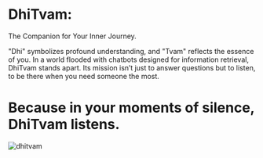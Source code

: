 # DhiTvam: 
The Companion for Your Inner Journey.

"Dhi" symbolizes profound understanding, and "Tvam" reflects the essence of you. In a world flooded with chatbots designed for information retrieval, DhiTvam stands apart. Its mission isn’t just to answer questions but to listen, to be there when you need someone the most.

# Because in your moments of silence, DhiTvam listens.

![dhitvam](https://github.com/user-attachments/assets/d57d4714-4f53-4850-b365-bc21b6138f52)

